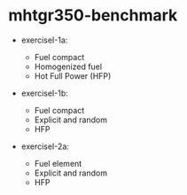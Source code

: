 # mhtgr350-benchmark

* exerciseI-1a:
	- Fuel compact
	- Homogenized fuel
	- Hot Full Power (HFP)

* exerciseI-1b:
	- Fuel compact
	- Explicit and random
	- HFP

* exerciseI-2a:
	- Fuel element
	- Explicit and random
	- HFP